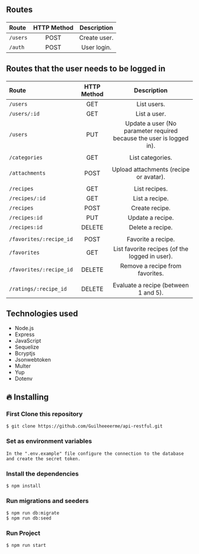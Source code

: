 ## <p>Routes</p>

| Route    | HTTP Method | Description  |
| :------- | :---------: | :----------: |
| `/users` |    POST     | Create user. |
| `/auth`  |    POST     | User login.  |

## <p>Routes that the user needs to be logged in</p>

| Route                   | HTTP Method |                             Description                              |
| :---------------------- | :---------: | :------------------------------------------------------------------: |
| `/users`                |     GET     |                             List users.                              |
| `/users/:id`            |     GET     |                             List a user.                             |
| `/users`                |     PUT     | Update a user (No parameter required because the user is logged in). |
|                         |             |                                                                      |
| `/categories`           |     GET     |                           List categories.                           |
|                         |             |                                                                      |
| `/attachments`          |    POST     |                Upload attachments (recipe or avatar).                |
|                         |             |                                                                      |
| `/recipes`              |     GET     |                            List recipes.                             |
| `/recipes/:id`          |     GET     |                            List a recipe.                            |
| `/recipes`              |    POST     |                            Create recipe.                            |
| `/recipes:id`           |     PUT     |                           Update a recipe.                           |
| `/recipes:id`           |   DELETE    |                           Delete a recipe.                           |
|                         |             |                                                                      |
| `/favorites/:recipe_id` |    POST     |                          Favorite a recipe.                          |
| `/favorites`            |     GET     |            List favorite recipes (of the logged in user).            |
| `/favorites/:recipe_id` |   DELETE    |                   Remove a recipe from favorites.                    |
|                         |             |                                                                      |
| `/ratings/:recipe_id`   |   DELETE    |                 Evaluate a recipe (between 1 and 5).                 |

## Technologies used

- Node.js
- Express
- JavaScript
- Sequelize
- Bcryptjs
- Jsonwebtoken
- Multer
- Yup
- Dotenv

## <p>🔥 Installing</p>

### <p>First Clone this repository</p>

```shell
$ git clone https://github.com/Guilheeeerme/api-restful.git
```

### <p>Set as environment variables</p>

```shell
In the ".env.example" file configure the connection to the database and create the secret token.
```

### <p>Install the dependencies</p>

```shell
$ npm install
```

### <p>Run migrations and seeders</p>

```sheel
$ npm run db:migrate
$ npm run db:seed
```

### <p>Run Project</p>

```sheel
$ npm run start
```
